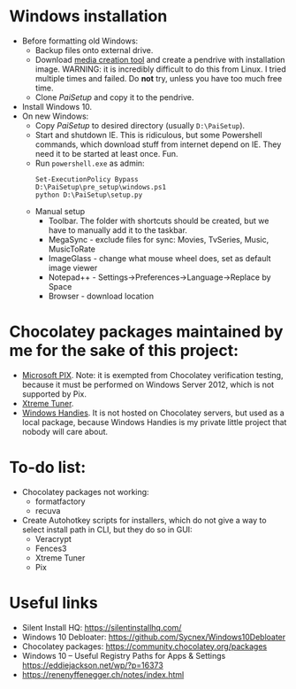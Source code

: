 # Windows installation
- Before formatting old Windows:
  - Backup files onto external drive.
  - Download [media creation tool](https://www.microsoft.com/pl-pl/software-download/windows10) and create a pendrive with installation image. WARNING: it is incredibly difficult to do this from Linux. I tried multiple times and failed. Do **not** try, unless you have too much free time.
  - Clone *PaiSetup* and copy it to the pendrive.
- Install Windows 10.
- On new Windows:
  - Copy *PaiSetup* to desired directory (usually `D:\PaiSetup`).
  - Start and shutdown IE. This is ridiculous, but some Powershell commands, which download stuff from internet depend on IE. They need it to be started at least once. Fun.
  - Run `powershell.exe` as admin:
    ```
    Set-ExecutionPolicy Bypass
    D:\PaiSetup\pre_setup\windows.ps1
    python D:\PaiSetup\setup.py
    ```
  - Manual setup
    - Toolbar. The folder with shortcuts should be created, but we have to manually add it to the taskbar.
    - MegaSync - exclude files for sync: Movies, TvSeries, Music, MusicToRate
    - ImageGlass - change what mouse wheel does, set as default image viewer
    - Notepad++ - Settings->Preferences->Language->Replace by Space
    - Browser - download location





# Chocolatey packages maintained by me for the sake of this project:
- [Microsoft PIX](https://community.chocolatey.org/packages/pix). Note: it is exempted from Chocolatey verification testing, because it must be performed on Windows Server 2012, which is not supported by Pix.
- [Xtreme Tuner](https://community.chocolatey.org/packages/xtreme-tuner).
- [Windows Handies](/steps/windows/packages/custom_packages/windows-handies). It is not hosted on Chocolatey servers, but used as a local package, because Windows Handies is my private little project that nobody will care about.





# To-do list:
- Chocolatey packages not working:
    - formatfactory
    - recuva
- Create Autohotkey scripts for installers, which do not give a way to select install path in CLI, but they do so in GUI:
    - Veracrypt
    - Fences3
    - Xtreme Tuner
    - Pix





# Useful links
- Silent Install HQ: https://silentinstallhq.com/
- Windows 10 Debloater: https://github.com/Sycnex/Windows10Debloater
- Chocolatey packages: https://community.chocolatey.org/packages
- Windows 10 – Useful Registry Paths for Apps & Settings https://eddiejackson.net/wp/?p=16373
- https://renenyffenegger.ch/notes/index.html
